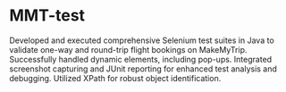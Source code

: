# MMT-test
Developed and executed comprehensive Selenium test suites in Java to validate one-way and round-trip flight bookings on MakeMyTrip. Successfully handled dynamic elements, including pop-ups. Integrated screenshot capturing and JUnit reporting for enhanced test analysis and debugging. Utilized XPath for robust object identification.
